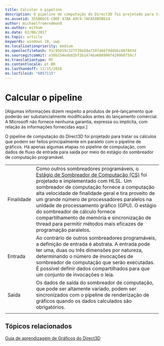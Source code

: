 ```yaml
---
title: Calcular o pipeline
description: O pipeline de computação do Direct3D foi projetado para tratar os cálculos que podem ser feitos principalmente em paralelo com o pipeline de gráficos.
ms.assetid: 355B66C6-C0DF-47BA-A9C9-7AFA50B5B614
author: michaelfromredmond
ms.author: mithom
ms.date: 02/08/2017
ms.topic: article
keywords: windows 10, uwp
ms.localizationpriority: medium
ms.openlocfilehash: 91c95019c327f39a58a7397a66f9d4bbc88f843d
ms.sourcegitcommit: e38b334edb82bf2b1474ba686990f4299b8f59c7
ms.translationtype: MT
ms.contentlocale: pt-BR
ms.lasthandoff: 11/15/2018
ms.locfileid: "6857115"
---
```

# <a name="compute-pipeline"></a>Calcular o pipeline


\[Algumas informações dizem respeito a produtos de pré-lançamento que poderão ser substancialmente modificados antes do lançamento comercial. A Microsoft não fornece nenhuma garantia, expressa ou implícita, com relação às informações fornecidas aqui.\]


O pipeline de computação do Direct3D foi projetado para tratar os cálculos que podem ser feitos principalmente em paralelo com o pipeline de gráficos. Há apenas algumas etapas no pipeline de computação, com dados de fluxo de entrada para saída por meio do estágio do sombreador de computação programável.

| | |
|-|-|
|Finalidade|Como outros sombreadores programáveis, o [Estágio de Sombreador de Computação (CS)](compute-shader-stage--cs-.md) foi projetado e implementado com HLSL. Um sombreador de computação fornece a computação alta velocidade de finalidade geral e tira proveito de um grande número de processadores paralelos na unidade de processamento gráfico (GPU). O estágio do sombreador de cálculo fornece compartilhamento de memória e sincronização de thread para permitir métodos mais eficazes de programação paralelos.|
|Entrada|Ao contrário de outros sombreadores programáveis, a definição de entrada é abstrata. A entrada pode ter uma, duas ou três dimensões por natureza, determinando o número de invocações de sombreador de computação que serão executadas. É possível definir dados compartilhados para que um conjunto de invocações o leia.|
|Saída|Os dados de saída do sombreador de computação, que pode ser altamente variado, podem ser sincronizados com o pipeline de renderização de gráficos quando os dados calculados são obrigatórios.|
| | |




<!---
<table>
<colgroup>
<col width="50%" />
<col width="50%" />
</colgroup>
<tbody>
<tr class="odd">
<td align="left">Purpose</td>
<td align="left">Like other programmable shaders, <a href="#compute-shader-stage--cs-.md">Compute Shader (CS) stage</a> is designed and implemented with HLSL. A compute shader provides high-speed general purpose computing and takes advantage of the large numbers of parallel processors on the graphics processing unit (GPU). The compute shader provides memory sharing and thread synchronization features to allow more effective parallel programming methods.</td>
</tr>
<tr class="even">
<td align="left">Input</td>
<td align="left">Unlike other programmable shaders, the definition of input is abstract. The input can be one, two or three-dimensional in nature, determining the number of invocations of the compute shader to execute. It is possible to define shared data for one set of invocations to read.</td>
</tr>
<tr class="odd">
<td align="left">Output</td>
<td align="left">Output data from the compute shader, which can be highly varied, can be synchronized with the graphics rendering pipeline when the computed data is required.</td>
</tr>
</tbody>
</table>
-->

## <a name="span-idrelated-topicsspanrelated-topics"></a><span id="related-topics"></span>Tópicos relacionados


[Guia de aprendizagem de Gráficos do Direct3D](index.md)

 

 
